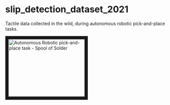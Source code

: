 # slip_detection_dataset_2021
Tactile data collected in the wild, during autonomous robotic pick-and-place tasks.

<a href="http://www.youtube.com/watch?feature=player_embedded&v=b-R0pUlgArw
" target="_blank"><img src="http://img.youtube.com/vi/b-R0pUlgArw/0.jpg" 
alt="Autonomous Robotic pick-and-place task - Spool of Solder" width="240" height="180" border="10" /></a>
